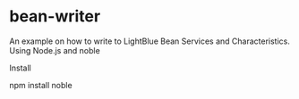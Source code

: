bean-writer
==========================

An example on how to write to LightBlue Bean Services and Characteristics. Using Node.js and noble


Install

npm install noble


